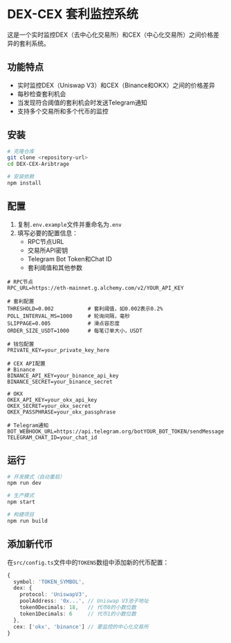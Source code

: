# DEX-CEX 套利监控系统

这是一个实时监控DEX（去中心化交易所）和CEX（中心化交易所）之间价格差异的套利系统。

## 功能特点

- 实时监控DEX（Uniswap V3）和CEX（Binance和OKX）之间的价格差异
- 每秒检查套利机会
- 当发现符合阈值的套利机会时发送Telegram通知
- 支持多个交易所和多个代币的监控

## 安装

```bash
# 克隆仓库
git clone <repository-url>
cd DEX-CEX-Aribtrage

# 安装依赖
npm install
```

## 配置

1. 复制`.env.example`文件并重命名为`.env`
2. 填写必要的配置信息：
   - RPC节点URL
   - 交易所API密钥
   - Telegram Bot Token和Chat ID
   - 套利阈值和其他参数

```
# RPC节点
RPC_URL=https://eth-mainnet.g.alchemy.com/v2/YOUR_API_KEY

# 套利配置
THRESHOLD=0.002           # 套利阈值，如0.002表示0.2%
POLL_INTERVAL_MS=1000     # 轮询间隔，毫秒
SLIPPAGE=0.005            # 滑点容忍度
ORDER_SIZE_USDT=1000      # 每笔订单大小，USDT

# 钱包配置
PRIVATE_KEY=your_private_key_here

# CEX API配置
# Binance
BINANCE_API_KEY=your_binance_api_key
BINANCE_SECRET=your_binance_secret

# OKX
OKEX_API_KEY=your_okx_api_key
OKEX_SECRET=your_okx_secret
OKEX_PASSPHRASE=your_okx_passphrase

# Telegram通知
BOT_WEBHOOK_URL=https://api.telegram.org/botYOUR_BOT_TOKEN/sendMessage
TELEGRAM_CHAT_ID=your_chat_id
```

## 运行

```bash
# 开发模式（自动重启）
npm run dev

# 生产模式
npm start

# 构建项目
npm run build
```

## 添加新代币

在`src/config.ts`文件中的`TOKENS`数组中添加新的代币配置：

```typescript
{
  symbol: 'TOKEN_SYMBOL',
  dex: {
    protocol: 'UniswapV3',
    poolAddress: '0x...', // Uniswap V3池子地址
    token0Decimals: 18,   // 代币0的小数位数
    token1Decimals: 6     // 代币1的小数位数
  },
  cex: ['okx', 'binance'] // 要监控的中心化交易所
}
``` 